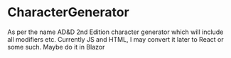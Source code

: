 # CharacterGenerator
As per the name
AD&D 2nd Edition character generator which will include all modifiers etc.
Currently JS and HTML, I may convert it later to React or some such.
Maybe do it in Blazor
